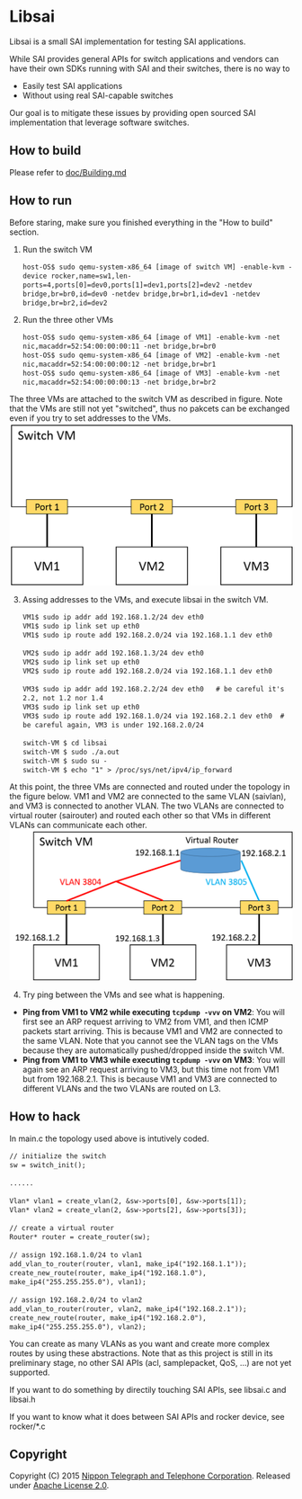 # Libsai
Libsai is a small SAI implementation for testing SAI applications.

While SAI provides general APIs for switch applications and vendors can have their own SDKs running with SAI and their switches, there is no way to
 - Easily test SAI applications
 - Without using real SAI-capable switches

Our goal is to mitigate these issues by providing open sourced SAI implementation that leverage software switches.

## How to build
Please refer to [doc/Building.md](doc/Building.md)

## How to run
Before staring, make sure you finished everything in the "How to build" section.

1. Run the switch VM

    ```
    host-OS$ sudo qemu-system-x86_64 [image of switch VM] -enable-kvm -device rocker,name=sw1,len-ports=4,ports[0]=dev0,ports[1]=dev1,ports[2]=dev2 -netdev bridge,br=br0,id=dev0 -netdev bridge,br=br1,id=dev1 -netdev bridge,br=br2,id=dev2
    ```

2. Run the three other VMs

    ````
    host-OS$ sudo qemu-system-x86_64 [image of VM1] -enable-kvm -net nic,macaddr=52:54:00:00:00:11 -net bridge,br=br0
    host-OS$ sudo qemu-system-x86_64 [image of VM2] -enable-kvm -net nic,macaddr=52:54:00:00:00:12 -net bridge,br=br1
    host-OS$ sudo qemu-system-x86_64 [image of VM3] -enable-kvm -net nic,macaddr=52:54:00:00:00:13 -net bridge,br=br2
    ````
The three VMs are attached to the switch VM as described in figure.
Note that the VMs are still not yet "switched", thus no pakcets can be exchanged even if you try to set addresses to the VMs.
![three VMs are attached to the switch VM](doc/libsai_VM_attached.png)

3. Assing addresses to the VMs, and execute libsai in the switch VM.

    ````
    VM1$ sudo ip addr add 192.168.1.2/24 dev eth0
    VM1$ sudo ip link set up eth0
    VM1$ sudo ip route add 192.168.2.0/24 via 192.168.1.1 dev eth0

    VM2$ sudo ip addr add 192.168.1.3/24 dev eth0
    VM2$ sudo ip link set up eth0
    VM2$ sudo ip route add 192.168.2.0/24 via 192.168.1.1 dev eth0

    VM3$ sudo ip addr add 192.168.2.2/24 dev eth0   # be careful it's 2.2, not 1.2 nor 1.4
    VM3$ sudo ip link set up eth0
    VM3$ sudo ip route add 192.168.1.0/24 via 192.168.2.1 dev eth0  # be careful again, VM3 is under 192.168.2.0/24
    
    switch-VM $ cd libsai
    switch-VM $ sudo ./a.out
    switch-VM $ sudo su -
    switch-VM $ echo "1" > /proc/sys/net/ipv4/ip_forward
    ````
At this point, the three VMs are connected and routed under the topology in the figure below.
VM1 and VM2 are connected to the same VLAN (saivlan), and VM3 is connected to another VLAN.
The two VLANs are connected to virtual router (sairouter) and routed each other so that VMs in different VLANs can communicate each other.
![three VMs are connected and routed under the topology](doc/libsai_VM_connected.png)

4. Try ping between the VMs and see what is happening.
 - **Ping from VM1 to VM2 while executing `tcpdump -vvv` on VM2**: You will first see an ARP request arriving to VM2 from VM1, and then ICMP packets start arriving. This is because VM1 and VM2 are connected to the same VLAN. Note that you cannot see the VLAN tags on the VMs because they are automatically pushed/dropped inside the switch VM.
 - **Ping from VM1 to VM3 while executing `tcpdump -vvv` on VM3**: You will again see an ARP request arriving to VM3, but this time not from VM1 but from 192.168.2.1. This is because VM1 and VM3 are connected to different VLANs and the two VLANs are routed on L3.

## How to hack
In main.c the topology used above is intutively coded.

    // initialize the switch
    sw = switch_init();

    ......
    
    Vlan* vlan1 = create_vlan(2, &sw->ports[0], &sw->ports[1]);
    Vlan* vlan2 = create_vlan(2, &sw->ports[2], &sw->ports[3]);

    // create a virtual router
    Router* router = create_router(sw);

    // assign 192.168.1.0/24 to vlan1
    add_vlan_to_router(router, vlan1, make_ip4("192.168.1.1"));
    create_new_route(router, make_ip4("192.168.1.0"), make_ip4("255.255.255.0"), vlan1);

    // assign 192.168.2.0/24 to vlan2
    add_vlan_to_router(router, vlan2, make_ip4("192.168.2.1"));
    create_new_route(router, make_ip4("192.168.2.0"), make_ip4("255.255.255.0"), vlan2);

You can create as many VLANs as you want and create more complex routes by using these abstractions.
Note that as this project is still in its preliminary stage, no other SAI APIs (acl, samplepacket, QoS, ...) are not yet supported.

If you want to do something by directily touching SAI APIs, see libsai.c and libsai.h

If you want to know what it does between SAI APIs and rocker device, see rocker/*.c

## Copyright
Copyright (C) 2015 [Nippon Telegraph and Telephone Corporation](http://www.ntt.co.jp/index_e.html). Released under [Apache License 2.0](LICENSE).
